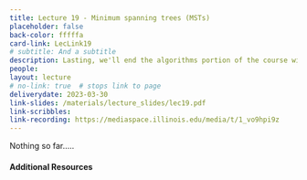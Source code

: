 ```yaml
---
title: Lecture 19 - Minimum spanning trees (MSTs)
placeholder: false
back-color: fffffa
card-link: LecLink19
# subtitle: And a subtitle
description: Lasting, we'll end the algorithms portion of the course with a discussion on minimum spanning tree algorithms. Will be a nice "cool-down" before the next midterm. 
people:
layout: lecture
# no-link: true  # stops link to page 
deliverydate: 2023-03-30
link-slides: /materials/lecture_slides/lec19.pdf
link-scribbles:
link-recording: https://mediaspace.illinois.edu/media/t/1_vo9hpi9z
---
```


Nothing so far.....

<h4>Additional Resources</h4>









